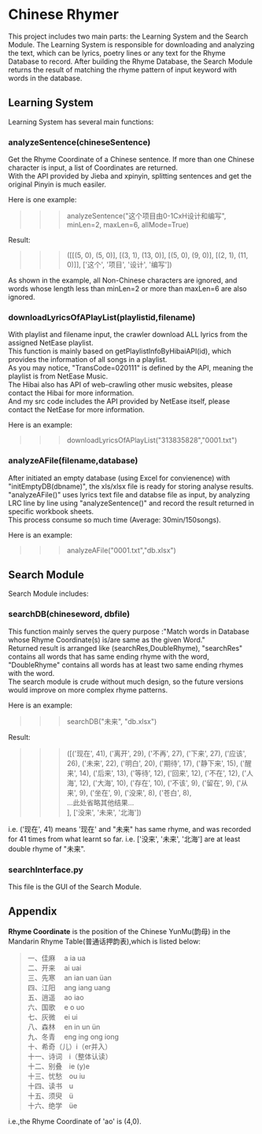 # Chinese Rhymer
This project includes two main parts: the Learning System and the Search Module.
The Learning System is responsible for downloading and analyzing the text, which can be lyrics, poetry lines or any text for the Rhyme Database to record. 
After building the Rhyme Database, the Search Module returns the result of matching the rhyme pattern of input keyword with words in the database.


## Learning System
Learning System has several main functions:
### analyzeSentence(chineseSentence)
Get the Rhyme Coordinate of a Chinese sentence. If more than one Chinese character is input, a list of Coordinates are returned.<br>
With the API provided by Jieba and xpinyin, splitting sentences and get the original Pinyin is much easiler.<br>

Here is one example:

>>>analyzeSentence("这个项目由0-1CxH设计和编写", minLen=2, maxLen=6, allMode=True)  


Result:
>>>([[(5, 0), (5, 0)], [(3, 1), (13, 0)], [(5, 0), (9, 0)], [(2, 1), (11, 0)]], ['这个', '项目', '设计', '编写'])



As shown in the example, all Non-Chinese characters are ignored, and words whose length less than minLen=2 or more than maxLen=6 are also ignored.<br>




### downloadLyricsOfAPlayList(playlistid,filename)
With playlist and filename input, the crawler download ALL lyrics from the assigned NetEase playlist.<br>
This function is mainly based on getPlaylistInfoByHibaiAPI(id), which provides the information of all songs in a playlist. <br>
As you may notice, "TransCode=020111" is defined by the API, meaning the playlist is from NetEase Music.<br>
The Hibai also has API of web-crawling other music websites, please contact the Hibai for more information. <br>
And my src code includes the API provided by NetEase itself, please contact the NetEase for more information.<br>

Here is an example:

>>> downloadLyricsOfAPlayList("313835828","0001.txt")


### analyzeAFile(filename,database)
After initiated an empty database (using Excel for convienence) with "initEmptyDB(dbname)", the xls/xlsx file is ready for storing analyse results. <br>
"analyzeAFile()" uses lyrics text file and databse file as input, by analyzing LRC line by line using "analyzeSentence()" and record the result returned in specific workbook sheets.<br>
This process consume so much time (Average: 30min/150songs).


Here is an example:

>>> analyzeAFile("0001.txt","db.xlsx")

## Search Module
Search Module includes:
### searchDB(chineseword, dbfile)
This function mainly serves the query purpose :"Match words in Database<dbfile> whose Rhyme Coordinate(s) is/are same as the given Word<chineseword>."<br>
Returned result is arranged like (searchRes,DoubleRhyme), "searchRes" contains all words that has same ending rhyme with the word, "DoubleRhyme" contains all words has at least two same ending rhymes with the word. <br>
The search module is crude without much design, so the future versions would improve on more complex rhyme patterns.

Here is an example:

>>> searchDB("未来", "db.xlsx")


Result:

>>> ([('现在', 41), ('离开', 29), ('不再', 27), ('下来', 27), ('应该', 26), ('未来', 22), ('明白', 20), ('期待', 17), ('静下来', 15), ('醒来', 14), ('后来', 13), ('等待', 12), ('回来', 12), ('不在', 12), ('人海', 12), ('大海', 10), ('存在', 10), ('不该', 9), ('留在', 9), ('从来', 9), ('坐在', 9), ('没来', 8), ('苍白', 8),
<br>...此处省略其他结果...<br>], ['没来', '未来', '北海'])

i.e. ('现在', 41) means '现在' and "未来" has same rhyme, and was recorded for 41 times from what learnt so far.
i.e. ['没来', '未来', '北海'] are at least double rhyme of "未来".


### searchInterface.py
This file is the GUI of the Search Module.


## Appendix

**Rhyme Coordinate** is the position of the Chinese YunMu(韵母) in the Mandarin Rhyme Table(普通话押韵表),which is listed below:

>一、佳麻　 a ia ua　　<br>
二、开来　 ai uai　　　　<br>
三、先寒　 an ian uan üan <br>
四、江阳　 ang iang uang　<br>
五、逍遥　 ao iao　<br>
六、国歌　 e o uo　　　<br>
七、灰微　 ei ui　　　<br>
八、森林　 en in un ün　<br>
九、冬青　 eng ing ong iong   <br>
十、希奇（儿）i（er并入）　<br>
十一、诗词　i（整体认读）<br>
十二、别叠　ie (y)e 　<br>
十三、忧愁　ou iu　　　<br>
十四、读书　u　　<br>
十五、须臾　ü　　　<br>
十六、绝学　üe     <br>


i.e.,the Rhyme Coordinate of 'ao' is (4,0).
